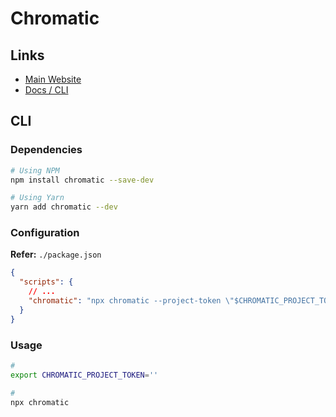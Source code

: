 # Chromatic

## Links

- [Main Website](https://chromatic.com)
- [Docs / CLI](https://chromatic.com/docs/cli)

## CLI

### Dependencies

```sh
# Using NPM
npm install chromatic --save-dev

# Using Yarn
yarn add chromatic --dev
```

### Configuration

**Refer:** `./package.json`

```json
{
  "scripts": {
    // ...
    "chromatic": "npx chromatic --project-token \"$CHROMATIC_PROJECT_TOKEN\""
  }
}
```

### Usage

```sh
#
export CHROMATIC_PROJECT_TOKEN=''

#
npx chromatic
```
